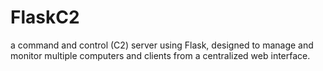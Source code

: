 # FlaskC2
a command and control (C2) server using Flask, designed to manage and monitor multiple computers and clients from a centralized web interface.
